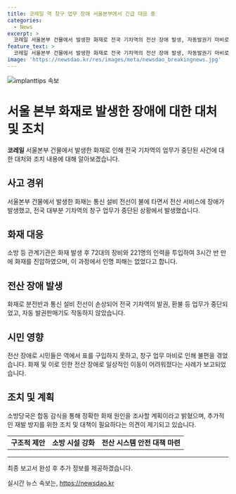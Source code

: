 ```yaml
---
title: 코레일 역 창구 업무 장애 서울본부에서 긴급 대응 중
categories:
  - News
excerpt: >
  코레일 서울본부 건물에서 발생한 화재로 전국 기차역의 전산 장애 발생, 자동발권기 마비로 시민 불편 초래. 3시간 반 만에 불을 꺼내고 7시간 20분 만에 업무가 복구됨. 건물에 있던 직원 등 30명은 대피해 인명 피해 없어. YTN 윤웅성입니다.
feature_text: >
  코레일 서울본부 건물에서 발생한 화재로 전국 기차역의 전산 장애 발생, 자동발권기 마비로 시민 불편 초래. 3시간 반 만에 불을 꺼내고 7시간 20분 만에 업무가 복구됨. 건물에 있던 직원 등 30명은 대피해 인명 피해 없어. YTN 윤웅성입니다.
image: 'https://newsdao.kr/res/images/meta/newsdao_breakingnews.jpg'
---
```


<p><img src="https://newsdao.kr/res/images/meta/newsdao_breakingnews.jpg" alt="implanttips 속보" /></p>

<h1>서울 본부 화재로 발생한 장애에 대한 대처 및 조치</h1>

<p data-ke-size="size16"><b>코레일</b> 서울본부 건물에서 발생한 화재로 인해 전국 기차역의 업무가 중단된 사건에 대한 대처와 조치 내용에 대해 알아보겠습니다.</p>

<h2 data-ke-size="size26">사고 경위</h2>

<p data-ke-size="size16">서울본부 건물에서 발생한 화재는 통신 설비 전선이 불에 타면서 전산 서비스에 장애가 발생했고, 전국 대부분 기차역의 창구 업무가 중단된 상황에서 발생했습니다.</p>

<h2 data-ke-size="size26">화재 대응</h2>

<p data-ke-size="size16">소방 등 관계기관은 화재 발생 후 72대의 장비와 221명의 인력을 투입하여 3시간 반 만에 화재를 진압하였으며, 이 과정에서 인명 피해는 없었다고 합니다.</p>

<h2 data-ke-size="size26">전산 장애 발생</h2>

<p data-ke-size="size16">화재로 분전반과 통신 설비 전선이 손상되어 전국 기차역의 발권, 환불 등 업무가 중단되었고, 자동 발권판매기도 작동하지 않았습니다.</p>

<h2 data-ke-size="size26">시민 영향</h2>

<p data-ke-size="size16">전산 장애로 시민들은 역에서 표를 구입하지 못하고, 창구 업무 마비로 인해 불편을 겪었습니다. 화재 및 이로 인한 전산 장애로 일상적인 이동이 어려워졌다는 사례가 보고되었습니다.</p>

<h2 data-ke-size="size26">조치 및 계획</h2>

<p data-ke-size="size16">소방당국은 합동 감식을 통해 정확한 화재 원인을 조사할 계획이라고 밝혔으며, 추가적인 재발 방지를 위한 조치 및 대책이 필요하다는 의견이 제기되고 있습니다.</p>

<table>
    <tbody>
        <tr>
            <td style="text-align: center; height: 17px;"><b>구조적 제안</b></td>
            <td style="text-align: center; height: 17px;"><b>소방 시설 강화</b></td>
            <td style="text-align: center; height: 17px;"><b>전산 시스템 안전 대책 마련</b></td>
        </tr>
    </tbody>
</table>

<hr>

<p data-ke-size="size16">최종 보고서 완성 후 추가 정보를 제공하겠습니다.</p>
실시간 뉴스 속보는, <a href="https://newsdao.kr" rel="dofollow">https://newsdao.kr</a>


